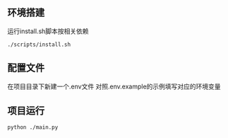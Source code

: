 ## 环境搭建
运行install.sh脚本按相关依赖
```shell
./scripts/install.sh
```
## 配置文件
在项目目录下新建一个.env文件
对照.env.example的示例填写对应的环境变量

## 项目运行
```shell
python ./main.py
```